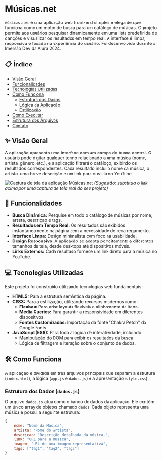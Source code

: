 # Músicas.net

`Músicas.net` é uma aplicação web front-end simples e elegante que funciona como um motor de busca para um catálogo de músicas. O projeto permite aos usuários pesquisar dinamicamente em uma lista predefinida de canções e visualizar os resultados em tempo real. A interface é limpa, responsiva e focada na experiência do usuário.
Foi desenvolvido durante a Imersão Dev da Alura 2024.
## 📋 Índice

- [Visão Geral](#-visão-geral)
- [Funcionalidades](#-funcionalidades)
- [Tecnologias Utilizadas](#-tecnologias-utilizadas)
- [Como Funciona](#-como-funciona)
  - [Estrutura dos Dados](#estrutura-dos-dados)
  - [Lógica da Aplicação](#lógica-da-aplicação)
  - [Estilização](#estilização)
- [Como Executar](#-como-executar)
- [Estrutura dos Arquivos](#-estrutura-dos-arquivos)
- [Contato](#-contato)

## ✨ Visão Geral

A aplicação apresenta uma interface com um campo de busca central. O usuário pode digitar qualquer termo relacionado a uma música (nome, artista, gênero, etc.), e a aplicação filtrará o catálogo, exibindo os resultados correspondentes. Cada resultado inclui o nome da música, o artista, uma breve descrição e um link para ouvi-la no YouTube.

![Captura de tela da aplicação Músicas.net](https://via.placeholder.com/800x450.png?text=Insira+um+screenshot+do+projeto+aqui)
*(Sugestão: substitua o link acima por uma captura de tela real do seu projeto)*

## 🚀 Funcionalidades

-   **Busca Dinâmica:** Pesquise em todo o catálogo de músicas por nome, artista, descrição e tags.
-   **Resultados em Tempo Real:** Os resultados são exibidos instantaneamente na página sem a necessidade de recarregamento.
-   **Interface Limpa:** Design minimalista com foco na usabilidade.
-   **Design Responsivo:** A aplicação se adapta perfeitamente a diferentes tamanhos de tela, desde desktops até dispositivos móveis.
-   **Links Externos:** Cada resultado fornece um link direto para a música no YouTube.

## 💻 Tecnologias Utilizadas

Este projeto foi construído utilizando tecnologias web fundamentais:

-   **HTML5:** Para a estrutura semântica da página.
-   **CSS3:** Para a estilização, utilizando recursos modernos como:
    -   **Flexbox:** Para criar layouts flexíveis e alinhamento de itens.
    -   **Media Queries:** Para garantir a responsividade em diferentes dispositivos.
    -   **Fontes Customizadas:** Importação da fonte "Chakra Petch" do Google Fonts.
-   **JavaScript (ES6):** Para toda a lógica de interatividade, incluindo:
    -   Manipulação do DOM para exibir os resultados da busca.
    -   Lógica de filtragem e iteração sobre o conjunto de dados.

## 🛠️ Como Funciona

A aplicação é dividida em três arquivos principais que separam a estrutura (`index.html`), a lógica (`app.js` e `dados.js`) e a apresentação (`style.css`).

### Estrutura dos Dados (`dados.js`)

O arquivo `dados.js` atua como o banco de dados da aplicação. Ele contém um único array de objetos chamado `dados`. Cada objeto representa uma música e possui a seguinte estrutura:

```javascript
{
    nome: "Nome da Música",
    artista: "Nome do Artista",
    descricao: "Descrição detalhada da música.",
    link: "URL para a música",
    imagem: "URL de uma imagem representativa",
    tags: ["tag1", "tag2", "tag3"]
}
